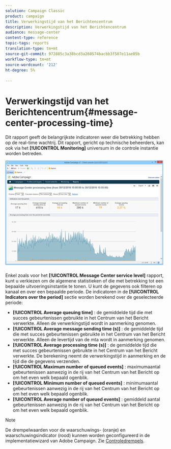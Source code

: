 ```yaml
---
solution: Campaign Classic
product: campaign
title: Verwerkingstijd van het Berichtencentrum
description: Verwerkingstijd van het Berichtencentrum
audience: message-center
content-type: reference
topic-tags: reports
translation-type: tm+mt
source-git-commit: 972885c3a38bcd3a260574bacbb3f507e11ae05b
workflow-type: tm+mt
source-wordcount: '212'
ht-degree: 5%

---
```



# Verwerkingstijd van het Berichtencentrum{#message-center-processing-time}

Dit rapport geeft de belangrijkste indicatoren weer die betrekking hebben op de real-time wachtrij. Dit rapport, gericht op technische beheerders, kan ook via het **[!UICONTROL Monitoring]** universum in de controle instantie worden betreden.

![](assets/mc_reports_2.png)

Enkel zoals voor het **[!UICONTROL Message Center service level]** rapport, kunt u verkiezen om de algemene statistieken of die met betrekking tot een bepaalde uitvoeringsinstantie te tonen. U kunt de gegevens ook filteren op kanaal en over een bepaalde periode. De indicatoren in de **[!UICONTROL Indicators over the period]** sectie worden berekend over de geselecteerde periode:

* **[!UICONTROL Average queuing time]** : de gemiddelde tijd die met succes gebeurtenissen gebruikte in het Centrum van het Bericht verwerkte. Alleen de verwerkingstijd wordt in aanmerking genomen.
* **[!UICONTROL Average message sending time (s)]** : de gemiddelde tijd die met succes gebeurtenissen gebruikte in het Centrum van het Bericht verwerkte. Alleen de levertijd van de mta wordt in aanmerking genomen.
* **[!UICONTROL Average processing time (s)]** : de gemiddelde tijd die met succes gebeurtenissen gebruikte in het Centrum van het Bericht verwerkte. De berekening neemt de verwerkingstijd in aanmerking en de tijd die de gegevens verzenden.
* **[!UICONTROL Maximum number of queued events]** : maximumaantal gebeurtenissen aanwezig in de rij van het Centrum van het Bericht op om het even welk bepaald ogenblik.
* **[!UICONTROL Minimum number of queued events]** : minimumaantal gebeurtenissen aanwezig in de rij van het Centrum van het Bericht op om het even welk bepaald ogenblik.
* **[!UICONTROL Average number of queued events]** : gemiddeld aantal gebeurtenissen aanwezig in de rij van het Centrum van het Bericht op om het even welk bepaald ogenblik.

>[!NOTE]
>
>De drempelwaarden voor de waarschuwings- (oranje) en waarschuwingsindicator (rood) kunnen worden geconfigureerd in de implementatiewizard van Adobe Campaign. Zie [Controledrempels](../../message-center/using/monitoring-thresholds.md).

